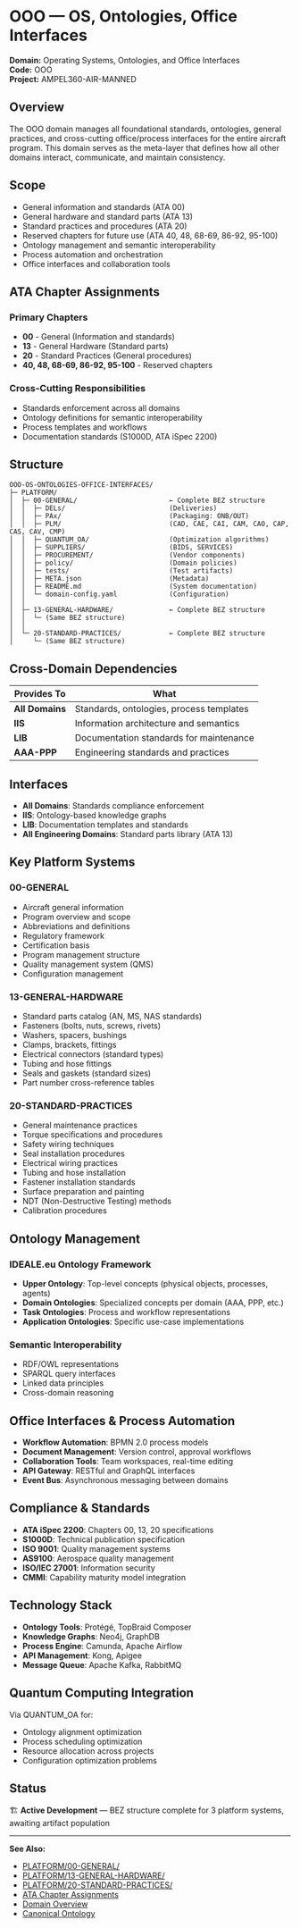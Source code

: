 # OOO — OS, Ontologies, Office Interfaces

**Domain:** Operating Systems, Ontologies, and Office Interfaces  
**Code:** OOO  
**Project:** AMPEL360-AIR-MANNED

## Overview

The OOO domain manages all foundational standards, ontologies, general practices, and cross-cutting office/process interfaces for the entire aircraft program. This domain serves as the meta-layer that defines how all other domains interact, communicate, and maintain consistency.

## Scope

- General information and standards (ATA 00)
- General hardware and standard parts (ATA 13)
- Standard practices and procedures (ATA 20)
- Reserved chapters for future use (ATA 40, 48, 68-69, 86-92, 95-100)
- Ontology management and semantic interoperability
- Process automation and orchestration
- Office interfaces and collaboration tools

## ATA Chapter Assignments

### Primary Chapters
- **00** - General (Information and standards)
- **13** - General Hardware (Standard parts)
- **20** - Standard Practices (General procedures)
- **40, 48, 68-69, 86-92, 95-100** - Reserved chapters

### Cross-Cutting Responsibilities
- Standards enforcement across all domains
- Ontology definitions for semantic interoperability
- Process templates and workflows
- Documentation standards (S1000D, ATA iSpec 2200)

## Structure

```
OOO-OS-ONTOLOGIES-OFFICE-INTERFACES/
├─ PLATFORM/
│  ├─ 00-GENERAL/                       ← Complete BEZ structure
│  │  ├─ DELs/                          (Deliveries)
│  │  ├─ PAx/                           (Packaging: ONB/OUT)
│  │  ├─ PLM/                           (CAD, CAE, CAI, CAM, CAO, CAP, CAS, CAV, CMP)
│  │  ├─ QUANTUM_OA/                    (Optimization algorithms)
│  │  ├─ SUPPLIERS/                     (BIDS, SERVICES)
│  │  ├─ PROCUREMENT/                   (Vendor components)
│  │  ├─ policy/                        (Domain policies)
│  │  ├─ tests/                         (Test artifacts)
│  │  ├─ META.json                      (Metadata)
│  │  ├─ README.md                      (System documentation)
│  │  └─ domain-config.yaml             (Configuration)
│  │
│  ├─ 13-GENERAL-HARDWARE/              ← Complete BEZ structure
│  │  └─ (Same BEZ structure)
│  │
│  └─ 20-STANDARD-PRACTICES/            ← Complete BEZ structure
│     └─ (Same BEZ structure)
```

## Cross-Domain Dependencies

| Provides To | What |
|-------------|------|
| **All Domains** | Standards, ontologies, process templates |
| **IIS** | Information architecture and semantics |
| **LIB** | Documentation standards for maintenance |
| **AAA-PPP** | Engineering standards and practices |

## Interfaces

- **All Domains**: Standards compliance enforcement
- **IIS**: Ontology-based knowledge graphs
- **LIB**: Documentation templates and standards
- **All Engineering Domains**: Standard parts library (ATA 13)

## Key Platform Systems

### 00-GENERAL
- Aircraft general information
- Program overview and scope
- Abbreviations and definitions
- Regulatory framework
- Certification basis
- Program management structure
- Quality management system (QMS)
- Configuration management

### 13-GENERAL-HARDWARE
- Standard parts catalog (AN, MS, NAS standards)
- Fasteners (bolts, nuts, screws, rivets)
- Washers, spacers, bushings
- Clamps, brackets, fittings
- Electrical connectors (standard types)
- Tubing and hose fittings
- Seals and gaskets (standard sizes)
- Part number cross-reference tables

### 20-STANDARD-PRACTICES
- General maintenance practices
- Torque specifications and procedures
- Safety wiring techniques
- Seal installation procedures
- Electrical wiring practices
- Tubing and hose installation
- Fastener installation standards
- Surface preparation and painting
- NDT (Non-Destructive Testing) methods
- Calibration procedures

## Ontology Management

### IDEALE.eu Ontology Framework
- **Upper Ontology**: Top-level concepts (physical objects, processes, agents)
- **Domain Ontologies**: Specialized concepts per domain (AAA, PPP, etc.)
- **Task Ontologies**: Process and workflow representations
- **Application Ontologies**: Specific use-case implementations

### Semantic Interoperability
- RDF/OWL representations
- SPARQL query interfaces
- Linked data principles
- Cross-domain reasoning

## Office Interfaces & Process Automation

- **Workflow Automation**: BPMN 2.0 process models
- **Document Management**: Version control, approval workflows
- **Collaboration Tools**: Team workspaces, real-time editing
- **API Gateway**: RESTful and GraphQL interfaces
- **Event Bus**: Asynchronous messaging between domains

## Compliance & Standards

- **ATA iSpec 2200**: Chapters 00, 13, 20 specifications
- **S1000D**: Technical publication specification
- **ISO 9001**: Quality management systems
- **AS9100**: Aerospace quality management
- **ISO/IEC 27001**: Information security
- **CMMI**: Capability maturity model integration

## Technology Stack

- **Ontology Tools**: Protégé, TopBraid Composer
- **Knowledge Graphs**: Neo4j, GraphDB
- **Process Engine**: Camunda, Apache Airflow
- **API Management**: Kong, Apigee
- **Message Queue**: Apache Kafka, RabbitMQ

## Quantum Computing Integration

Via QUANTUM_OA for:
- Ontology alignment optimization
- Process scheduling optimization
- Resource allocation across projects
- Configuration optimization problems

## Status

🏗️ **Active Development** — BEZ structure complete for 3 platform systems, awaiting artifact population

---

**See Also:**
- [PLATFORM/00-GENERAL/](./PLATFORM/00-GENERAL/)
- [PLATFORM/13-GENERAL-HARDWARE/](./PLATFORM/13-GENERAL-HARDWARE/)
- [PLATFORM/20-STANDARD-PRACTICES/](./PLATFORM/20-STANDARD-PRACTICES/)
- [ATA Chapter Assignments](../../../1-DIMENSIONS/CANONICAL-TAXONOMY/ata-chapters.csv)
- [Domain Overview](../README.md)
- [Canonical Ontology](../../../1-DIMENSIONS/CANONICAL-TAXONOMY/)
